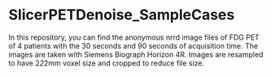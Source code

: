 # SlicerPETDenoise_SampleCases

In this repository, you can find the anonymous nrrd image files of FDG PET of 4 patients with the 30 seconds and 90 seconds of acquisition time.
The images are taken with Siemens Biograph Horizon 4R. Images are resampled to have 2*2*2mm voxel size and cropped to reduce file size.
